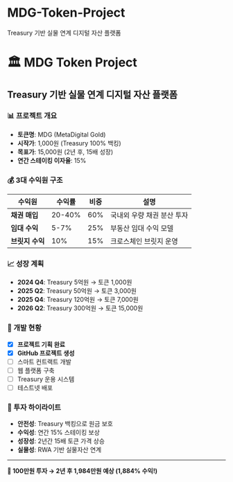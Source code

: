 # MDG-Token-Project
Treasury 기반 실물 연계 디지털 자산 플랫폼
# 🏛️ MDG Token Project
## Treasury 기반 실물 연계 디지털 자산 플랫폼

### 📊 프로젝트 개요
- **토큰명**: MDG (MetaDigital Gold)  
- **시작가**: 1,000원 (Treasury 100% 백킹)
- **목표가**: 15,000원 (2년 후, 15배 성장)
- **연간 스테이킹 이자율**: 15%

### 💰 3대 수익원 구조
| 수익원 | 수익률 | 비중 | 설명 |
|--------|--------|------|------|
| **채권 매입** | 20-40% | 60% | 국내외 우량 채권 분산 투자 |
| **임대 수익** | 5-7% | 25% | 부동산 임대 수익 모델 |  
| **브릿지 수익** | 10% | 15% | 크로스체인 브릿지 운영 |

### 📈 성장 계획
- **2024 Q4**: Treasury 5억원 → 토큰 1,000원
- **2025 Q2**: Treasury 50억원 → 토큰 3,000원  
- **2025 Q4**: Treasury 120억원 → 토큰 7,000원
- **2026 Q2**: Treasury 300억원 → 토큰 15,000원

### 🚀 개발 현황
- [x] **프로젝트 기획 완료**
- [x] **GitHub 프로젝트 생성**
- [ ] 스마트 컨트랙트 개발
- [ ] 웹 플랫폼 구축
- [ ] Treasury 운용 시스템
- [ ] 테스트넷 배포

### 💎 투자 하이라이트
- **안전성**: Treasury 백킹으로 원금 보호
- **수익성**: 연간 15% 스테이킹 보상  
- **성장성**: 2년간 15배 토큰 가격 상승
- **실물성**: RWA 기반 실물자산 연계

---
**🎯 100만원 투자 → 2년 후 1,984만원 예상 (1,884% 수익!)**
